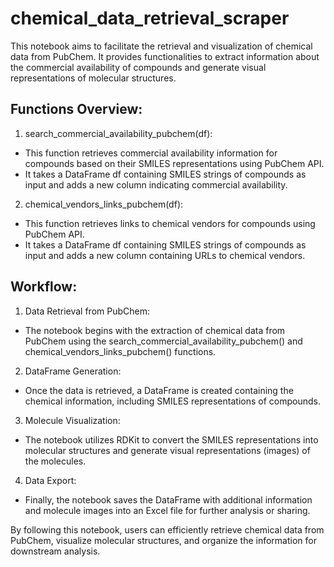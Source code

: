 # chemical_data_retrieval_scraper
This notebook aims to facilitate the retrieval and visualization of chemical data from PubChem. It provides functionalities to extract information about the commercial availability of compounds and generate visual representations of molecular structures.

## Functions Overview:
1. search_commercial_availability_pubchem(df):

- This function retrieves commercial availability information for compounds based on their SMILES representations using PubChem API.
- It takes a DataFrame df containing SMILES strings of compounds as input and adds a new column indicating commercial availability.

2. chemical_vendors_links_pubchem(df):

- This function retrieves links to chemical vendors for compounds using PubChem API.
- It takes a DataFrame df containing SMILES strings of compounds as input and adds a new column containing URLs to chemical vendors.

## Workflow:
1. Data Retrieval from PubChem:

- The notebook begins with the extraction of chemical data from PubChem using the search_commercial_availability_pubchem() and chemical_vendors_links_pubchem() functions.

2. DataFrame Generation:

- Once the data is retrieved, a DataFrame is created containing the chemical information, including SMILES representations of compounds.

3. Molecule Visualization:

- The notebook utilizes RDKit to convert the SMILES representations into molecular structures and generate visual representations (images) of the molecules.

4. Data Export:

- Finally, the notebook saves the DataFrame with additional information and molecule images into an Excel file for further analysis or sharing.


By following this notebook, users can efficiently retrieve chemical data from PubChem, visualize molecular structures, and organize the information for downstream analysis.
